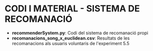 # CODI I MATERIAL - SISTEMA DE RECOMANACIÓ

- **recommenderSystem.py**: Codi del sistema de recomanació propi
- **recomanacions_song_x_euclidean.csv**: Resultats de les recomanacions als usuaris voluntaris de l'experiment 5.5
